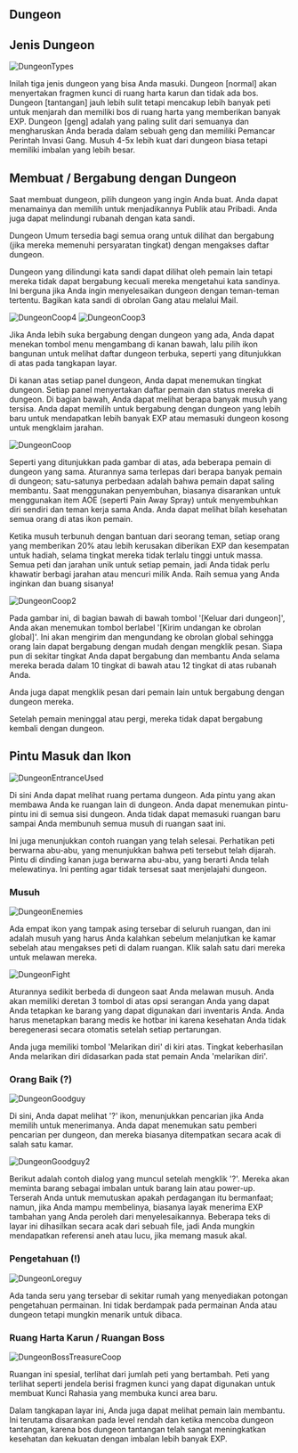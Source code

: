 ## Dungeon

## Jenis Dungeon
  
![DungeonTypes](/resources/mobile-tutorial/DungeonTypes.png)
  
Inilah tiga jenis dungeon yang bisa Anda masuki. Dungeon [normal] akan menyertakan fragmen kunci di ruang harta karun dan tidak ada bos. Dungeon [tantangan] jauh lebih sulit tetapi mencakup lebih banyak peti untuk menjarah dan memiliki bos di ruang harta yang memberikan banyak EXP. Dungeon [geng] adalah yang paling sulit dari semuanya dan mengharuskan Anda berada dalam sebuah geng dan memiliki Pemancar Perintah Invasi Gang. Musuh 4-5x lebih kuat dari dungeon biasa tetapi memiliki imbalan yang lebih besar.

## Membuat / Bergabung dengan Dungeon
  
Saat membuat dungeon, pilih dungeon yang ingin Anda buat. Anda dapat menamainya dan memilih untuk menjadikannya Publik atau Pribadi. Anda juga dapat melindungi rubanah dengan kata sandi.

Dungeon Umum tersedia bagi semua orang untuk dilihat dan bergabung (jika mereka memenuhi persyaratan tingkat) dengan mengakses daftar dungeon.

Dungeon yang dilindungi kata sandi dapat dilihat oleh pemain lain tetapi mereka tidak dapat bergabung kecuali mereka mengetahui kata sandinya. Ini berguna jika Anda ingin menyelesaikan dungeon dengan teman-teman tertentu. Bagikan kata sandi di obrolan Gang atau melalui Mail.

![DungeonCoop4](/resources/mobile-tutorial/DungeonCoop4.png)
![DungeonCoop3](/resources/mobile-tutorial/DungeonCoop3.png)

Jika Anda lebih suka bergabung dengan dungeon yang ada, Anda dapat menekan tombol menu mengambang di kanan bawah, lalu pilih ikon bangunan untuk melihat daftar dungeon terbuka, seperti yang ditunjukkan di atas pada tangkapan layar.

Di kanan atas setiap panel dungeon, Anda dapat menemukan tingkat dungeon. Setiap panel menyertakan daftar pemain dan status mereka di dungeon. Di bagian bawah, Anda dapat melihat berapa banyak musuh yang tersisa. Anda dapat memilih untuk bergabung dengan dungeon yang lebih baru untuk mendapatkan lebih banyak EXP atau memasuki dungeon kosong untuk mengklaim jarahan.

![DungeonCoop](/resources/mobile-tutorial/DungeonCoop.png)
  
Seperti yang ditunjukkan pada gambar di atas, ada beberapa pemain di dungeon yang sama. Aturannya sama terlepas dari berapa banyak pemain di dungeon; satu-satunya perbedaan adalah bahwa pemain dapat saling membantu. Saat menggunakan penyembuhan, biasanya disarankan untuk menggunakan item AOE (seperti Pain Away Spray) untuk menyembuhkan diri sendiri dan teman kerja sama Anda. Anda dapat melihat bilah kesehatan semua orang di atas ikon pemain.

Ketika musuh terbunuh dengan bantuan dari seorang teman, setiap orang yang memberikan 20% atau lebih kerusakan diberikan EXP dan kesempatan untuk hadiah, selama tingkat mereka tidak terlalu tinggi untuk massa. Semua peti dan jarahan unik untuk setiap pemain, jadi Anda tidak perlu khawatir berbagi jarahan atau mencuri milik Anda. Raih semua yang Anda inginkan dan buang sisanya!

![DungeonCoop2](/resources/mobile-tutorial/DungeonCoop2.png)

Pada gambar ini, di bagian bawah di bawah tombol '[Keluar dari dungeon]', Anda akan menemukan tombol berlabel '[Kirim undangan ke obrolan global]'. Ini akan mengirim dan mengundang ke obrolan global sehingga orang lain dapat bergabung dengan mudah dengan mengklik pesan. Siapa pun di sekitar tingkat Anda dapat bergabung dan membantu Anda selama mereka berada dalam 10 tingkat di bawah atau 12 tingkat di atas rubanah Anda.

Anda juga dapat mengklik pesan dari pemain lain untuk bergabung dengan dungeon mereka.

Setelah pemain meninggal atau pergi, mereka tidak dapat bergabung kembali dengan dungeon.

## Pintu Masuk dan Ikon
  
![DungeonEntranceUsed](/resources/mobile-tutorial/DungeonEntranceUsed.png)
  
Di sini Anda dapat melihat ruang pertama dungeon. Ada pintu yang akan membawa Anda ke ruangan lain di dungeon. Anda dapat menemukan pintu-pintu ini di semua sisi dungeon. Anda tidak dapat memasuki ruangan baru sampai Anda membunuh semua musuh di ruangan saat ini.

Ini juga menunjukkan contoh ruangan yang telah selesai. Perhatikan peti berwarna abu-abu, yang menunjukkan bahwa peti tersebut telah dijarah. Pintu di dinding kanan juga berwarna abu-abu, yang berarti Anda telah melewatinya. Ini penting agar tidak tersesat saat menjelajahi dungeon.

### Musuh
  
![DungeonEnemies](/resources/mobile-tutorial/DungeonEnemies.png)
  
Ada empat ikon yang tampak asing tersebar di seluruh ruangan, dan ini adalah musuh yang harus Anda kalahkan sebelum melanjutkan ke kamar sebelah atau mengakses peti di dalam ruangan. Klik salah satu dari mereka untuk melawan mereka.
  
![DungeonFight](/resources/mobile-tutorial/DungeonFight.png)
  
Aturannya sedikit berbeda di dungeon saat Anda melawan musuh. Anda akan memiliki deretan 3 tombol di atas opsi serangan Anda yang dapat Anda tetapkan ke barang yang dapat digunakan dari inventaris Anda. Anda harus menetapkan barang medis ke hotbar ini karena kesehatan Anda tidak beregenerasi secara otomatis setelah setiap pertarungan.  
 
Anda juga memiliki tombol 'Melarikan diri' di kiri atas. Tingkat keberhasilan Anda melarikan diri didasarkan pada stat pemain Anda 'melarikan diri'.
  
### Orang Baik (?)
  
![DungeonGoodguy](/resources/mobile-tutorial/DungeonGoodguy.png)
  
Di sini, Anda dapat melihat '?' ikon, menunjukkan pencarian jika Anda memilih untuk menerimanya. Anda dapat menemukan satu pemberi pencarian per dungeon, dan mereka biasanya ditempatkan secara acak di salah satu kamar.
  
![DungeonGoodguy2](/resources/mobile-tutorial/DungeonGoodguy2.png)
  
Berikut adalah contoh dialog yang muncul setelah mengklik '?'. Mereka akan meminta barang sebagai imbalan untuk barang lain atau power-up. Terserah Anda untuk memutuskan apakah perdagangan itu bermanfaat; namun, jika Anda mampu membelinya, biasanya layak menerima EXP tambahan yang Anda peroleh dari menyelesaikannya. Beberapa teks di layar ini dihasilkan secara acak dari sebuah file, jadi Anda mungkin mendapatkan referensi aneh atau lucu, jika memang masuk akal.
  
### Pengetahuan (!)

![DungeonLoreguy](/resources/mobile-tutorial/DungeonLoreguy.png)

Ada tanda seru yang tersebar di sekitar rumah yang menyediakan potongan pengetahuan permainan. Ini tidak berdampak pada permainan Anda atau dungeon tetapi mungkin menarik untuk dibaca.
  
### Ruang Harta Karun / Ruangan Boss
  
![DungeonBossTreasureCoop](/resources/mobile-tutorial/DungeonBossTreasureCoop.png)
  
Ruangan ini spesial, terlihat dari jumlah peti yang bertambah. Peti yang terlihat seperti jendela berisi fragmen kunci yang dapat digunakan untuk membuat Kunci Rahasia yang membuka kunci area baru.

Dalam tangkapan layar ini, Anda juga dapat melihat pemain lain membantu. Ini terutama disarankan pada level rendah dan ketika mencoba dungeon tantangan, karena bos dungeon tantangan telah sangat meningkatkan kesehatan dan kekuatan dengan imbalan lebih banyak EXP.
